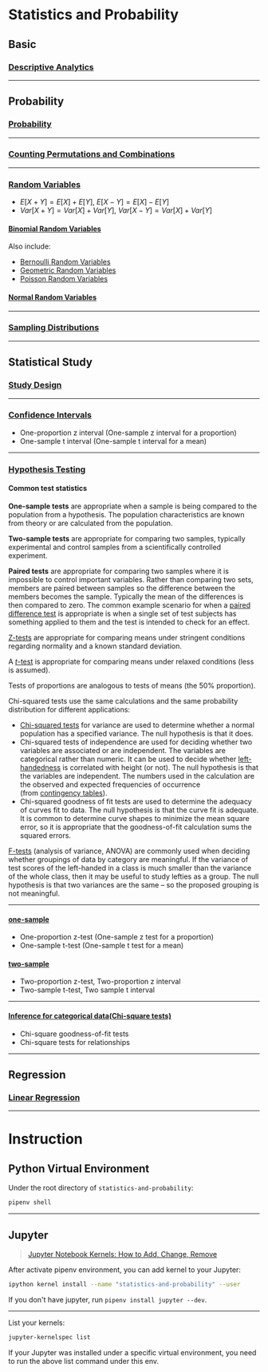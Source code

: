 # Statistics and Probability

## Basic

### [Descriptive Analytics](./descriptive_analytics.ipynb)

---

## Probability

### [Probability](./probability.ipynb)

---

### [Counting Permutations and Combinations](/.counting_permutations_and_combinations.ipynb)

---

### [Random Variables](./random_variables.ipynb)

- $E[X+Y] = E[X] + E[Y]$, $E[X-Y] = E[X] - E[Y]$
- $Var[X+Y] = Var[X] + Var[Y]$, $Var[X-Y] = Var[X] + Var[Y]$

#### [Binomial Random Variables](./binomial.ipynb)

Also include:
- [Bernoulli Random Variables](./binomial.ipynb)
- [Geometric Random Variables](./binomial.ipynb)
- [Poisson Random Variables](./binomial.ipynb)

#### [Normal Random Variables](./normal.ipynb)

---

### [Sampling Distributions](./smapling_distributions.ipynb)

---

## Statistical Study

### [Study Design](./study_design.ipynb)

---

### [Confidence Intervals](./confidence_intervals.ipynb)

- One-proportion z interval (One-sample z interval for a proportion)
- One-sample t interval (One-sample t interval for a mean)

---

### [Hypothesis Testing](./hypothesis_testing.ipynb)

#### Common test statistics

**One-sample tests** are appropriate when a sample is being compared to the population from a hypothesis. The population characteristics are known from theory or are calculated from the population.

**Two-sample tests** are appropriate for comparing two samples, typically experimental and control samples from a scientifically controlled experiment.

**Paired tests** are appropriate for comparing two samples where it is impossible to control important variables. Rather than comparing two sets, members are paired between samples so the difference between the members becomes the sample. Typically the mean of the differences is then compared to zero. The common example scenario for when a [paired difference test](https://en.wikipedia.org/wiki/Paired_difference_test "Paired difference test") is appropriate is when a single set of test subjects has something applied to them and the test is intended to check for an effect.

[Z-tests](https://en.wikipedia.org/wiki/Z-test "Z-test") are appropriate for comparing means under stringent conditions regarding normality and a known standard deviation.

A [_t_-test](https://en.wikipedia.org/wiki/Student%27s_t-test "Student's t-test") is appropriate for comparing means under relaxed conditions (less is assumed).

Tests of proportions are analogous to tests of means (the 50% proportion).

Chi-squared tests use the same calculations and the same probability distribution for different applications:

-   [Chi-squared tests](https://en.wikipedia.org/wiki/Chi-squared_test "Chi-squared test") for variance are used to determine whether a normal population has a specified variance. The null hypothesis is that it does.
-   Chi-squared tests of independence are used for deciding whether two variables are associated or are independent. The variables are categorical rather than numeric. It can be used to decide whether [left-handedness](https://en.wikipedia.org/wiki/Left-handedness "Left-handedness") is correlated with height (or not). The null hypothesis is that the variables are independent. The numbers used in the calculation are the observed and expected frequencies of occurrence (from [contingency tables](https://en.wikipedia.org/wiki/Contingency_table "Contingency table")).
-   Chi-squared goodness of fit tests are used to determine the adequacy of curves fit to data. The null hypothesis is that the curve fit is adequate. It is common to determine curve shapes to minimize the mean square error, so it is appropriate that the goodness-of-fit calculation sums the squared errors.

[F-tests](https://en.wikipedia.org/wiki/F-test "F-test") (analysis of variance, ANOVA) are commonly used when deciding whether groupings of data by category are meaningful. If the variance of test scores of the left-handed in a class is much smaller than the variance of the whole class, then it may be useful to study lefties as a group. The null hypothesis is that two variances are the same – so the proposed grouping is not meaningful.

---

#### [one-sample](./one-sample.ipynb)

- One-proportion z-test (One-sample z test for a proportion)
- One-sample t-test (One-sample t test for a mean)

#### [two-sample](./two-sample.ipynb)

- Two-proportion z-test, Two-proportion z interval
- Two-sample t-test, Two sample t interval

---

#### [Inference for categorical data(Chi-square tests)](./chi-square_test.ipynb)

- Chi-square goodness-of-fit tests
- Chi-square tests for relationships

---

## Regression

### [Linear Regression](./linear_regression.ipynb)

---

# Instruction

## Python Virtual Environment

Under the root directory of `statistics-and-probability`:

```sh
pipenv shell
```

---

## Jupyter

> [Jupyter Notebook Kernels: How to Add, Change, Remove](https://queirozf.com/entries/jupyter-kernels-how-to-add-change-remove)

After activate pipenv environment, you can add kernel to your Jupyter:

```sh
ipython kernel install --name "statistics-and-probability" --user
```

If you don't have jupyter, run `pipenv install jupyter --dev`.

---

List your kernels:

```sh
jupyter-kernelspec list
```

If your Jupyter was installed under a specific virtual environment, you need to run the above list command under this env.